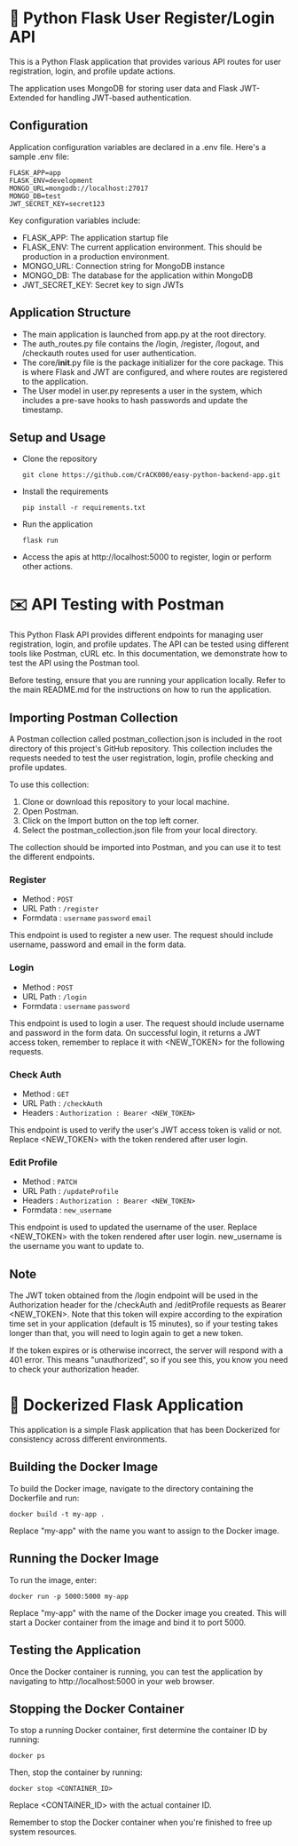 # 🐍 Python Flask User Register/Login API

This is a Python Flask application that provides various 
API routes for user registration, login, and profile update actions.

The application uses MongoDB for storing user data and Flask 
JWT-Extended for handling JWT-based authentication.

## Configuration

Application configuration variables are declared in a .env file. Here's a sample .env file:

```
FLASK_APP=app
FLASK_ENV=development
MONGO_URL=mongodb://localhost:27017
MONGO_DB=test
JWT_SECRET_KEY=secret123
```


Key configuration variables include:

* FLASK_APP: The application startup file
* FLASK_ENV: The current application environment. This should be production in a production environment.
* MONGO_URL: Connection string for MongoDB instance
* MONGO_DB: The database for the application within MongoDB
* JWT_SECRET_KEY: Secret key to sign JWTs

## Application Structure

* The main application is launched from app.py at the root directory.
* The auth_routes.py file contains the /login, /register, /logout, and /checkauth routes used for user authentication.
* The core/__init__.py file is the package initializer for the core package. This is where Flask and JWT are configured, and where routes are registered to the application.
* The User model in user.py represents a user in the system, which includes a pre-save hooks to hash passwords and update the timestamp.

## Setup and Usage

* Clone the repository

    `git clone https://github.com/CrACK000/easy-python-backend-app.git`


* Install the requirements

    `pip install -r requirements.txt`


* Run the application

    `flask run`


* Access the apis at http://localhost:5000 to register, login or perform other actions.



# ✉️ API Testing with Postman

This Python Flask API provides different endpoints for managing user registration, login, and profile updates. 
The API can be tested using different tools like Postman, cURL etc. In this documentation, we demonstrate 
how to test the API using the Postman tool.

Before testing, ensure that you are running your application locally. Refer to the main README.md for the instructions on how to run the application.

## Importing Postman Collection

A Postman collection called postman_collection.json is included in the root directory 
of this project's GitHub repository. This collection includes the requests needed to 
test the user registration, login, profile checking and profile updates.

To use this collection:

1. Clone or download this repository to your local machine.
2. Open Postman.
3. Click on the Import button on the top left corner.
4. Select the postman_collection.json file from your local directory.

The collection should be imported into Postman, and you can use it to test the different endpoints.


### Register

* Method : `POST`
* URL Path : `/register`
* Formdata : `username` `password` `email`

This endpoint is used to register a new user. The request should include username, password and email in the form data.

### Login

* Method : `POST`
* URL Path : `/login`
* Formdata : `username` `password`

This endpoint is used to login a user. The request should include username and password in the form data. 
On successful login, it returns a JWT access token, remember to replace it with <NEW_TOKEN> for the 
following requests.

### Check Auth

* Method : `GET`
* URL Path : `/checkAuth`
* Headers : `Authorization : Bearer <NEW_TOKEN>`

This endpoint is used to verify the user's JWT access token is valid or not. Replace <NEW_TOKEN> with 
the token rendered after user login.

### Edit Profile

* Method : `PATCH`
* URL Path : `/updateProfile`
* Headers : `Authorization : Bearer <NEW_TOKEN>`
* Formdata : `new_username`

This endpoint is used to updated the username of the user. Replace <NEW_TOKEN> with the token rendered 
after user login. new_username is the username you want to update to.

## Note

The JWT token obtained from the /login endpoint will be used in the Authorization header for 
the /checkAuth and /editProfile requests as Bearer <NEW_TOKEN>. Note that this token will expire 
according to the expiration time set in your application (default is 15 minutes), so if your 
testing takes longer than that, you will need to login again to get a new token.

If the token expires or is otherwise incorrect, the server will respond with a 401 error. 
This means "unauthorized", so if you see this, you know you need to check your authorization header.


# 🐋 Dockerized Flask Application

This application is a simple Flask application that has been Dockerized for consistency across 
different environments.

## Building the Docker Image

To build the Docker image, navigate to the directory containing the Dockerfile and run:

```docker build -t my-app .```

Replace "my-app" with the name you want to assign to the Docker image.

## Running the Docker Image

To run the image, enter:

```docker run -p 5000:5000 my-app```

Replace "my-app" with the name of the Docker image you created. This will start a Docker container 
from the image and bind it to port 5000.

## Testing the Application

Once the Docker container is running, you can test the application by navigating to 
http://localhost:5000 in your web browser.

## Stopping the Docker Container

To stop a running Docker container, first determine the container ID by running:

```docker ps```

Then, stop the container by running:

```docker stop <CONTAINER_ID>```

Replace <CONTAINER_ID> with the actual container ID.


Remember to stop the Docker container when you're finished to free up system resources.
